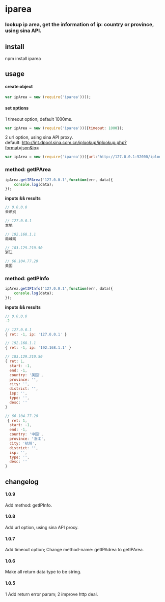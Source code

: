 iparea
========
### lookup ip area, get the information of ip: country or province, using sina API.

## install

npm install iparea

## usage

#### create object

```js
var ipArea = new (require('iparea'))();
```
#### set options
1 timeout option, default 1000ms.

```js
var ipArea = new (require('iparea'))({timeout: 1000});
```

2 url option, using sina API proxy.<br/>
default: http://int.dpool.sina.com.cn/iplookup/iplookup.php?format=json&ip=
```js
var ipArea = new (require('iparea'))({url:'http://127.0.0.1:52000/iplookup/iplookup.php?format=json&ip=', timeout: 2000});
```

### method: getIPArea

```js
ipArea.getIPArea('127.0.0.1',function(err, data){
	console.log(data);
});
```

**inputs && results**

```js
// 0.0.0.0
未识别

// 127.0.0.1
本地

// 192.168.1.1
局域网

// 183.129.210.50
浙江

// 66.104.77.20
美国
```

### method: getIPInfo

```js
ipArea.getIPInfo('127.0.0.1',function(err, data){
	console.log(data);
});
```

**inputs && results**

```js
// 0.0.0.0
-2

// 127.0.0.1
{ ret: -1, ip: '127.0.0.1' }

// 192.168.1.1
{ ret: -1, ip: '192.168.1.1' }

// 183.129.210.50
{ ret: 1,
  start: -1,
  end: -1,
  country: '美国',
  province: '',
  city: '',
  district: '',
  isp: '',
  type: '',
  desc: '' 
}

// 66.104.77.20
 { ret: 1,
  start: -1,
  end: -1,
  country: '中国',
  province: '浙江',
  city: '杭州',
  district: '',
  isp: '',
  type: '',
  desc: '' 
}
```

## changelog

#### 1.0.9

Add method: getIPInfo.

#### 1.0.8

Add url option, using sina API proxy.

#### 1.0.7

Add timeout option;
Change method-name: getIPAdrea to getIPArea.

#### 1.0.6

Make all return data type to be string.

#### 1.0.5

1 Add return error param;
2 improve http deal.